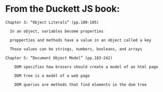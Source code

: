 # From the Duckett JS book:

    Chapter 3: “Object Literals” (pp.100-105)

      In an object, variables become properties

      propperties and methods have a value in an object called a key

      Those values can be strings, numbers, booleans, and arrays

    Chapter 5: “Document Object Model” (pp.183-242)

        DOM specifies how brosers should create a model of an html page

        DOM tree is a model of a web page

        DOM queries are methods that find elements in the dom tree